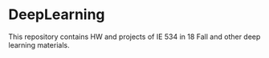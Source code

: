 # DeepLearning
This repository contains HW and projects of IE 534 in 18 Fall and other deep learning materials.
